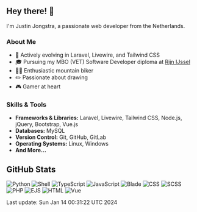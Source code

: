 ## Hey there! 👋

I'm Justin Jongstra, a passionate web developer from the Netherlands.

### About Me
- 🌱 Actively evolving in Laravel, Livewire, and Tailwind CSS
- 🎓 Pursuing my MBO (VET) Software Developer diploma at [Rijn IJssel](https://www.rijnijssel.nl/)
- 🚵‍♂️ Enthusiastic mountain biker
- ✏️ Passionate about drawing
- 🎮 Gamer at heart

### Skills & Tools
- **Frameworks & Libraries:** Laravel, Livewire, Tailwind CSS, Node.js, jQuery, Bootstrap, Vue.js
- **Databases:** MySQL
- **Version Control:** Git, GitHub, GitLab
- **Operating Systems:** Linux, Windows
- **And More...**

## GitHub Stats
![Python](https://img.shields.io/badge/Python-.19%25-blue)
![Shell](https://img.shields.io/badge/Shell-.09%25-blue)
![TypeScript](https://img.shields.io/badge/TypeScript-.01%25-blue)
![JavaScript](https://img.shields.io/badge/JavaScript-4.33%25-blue)
![Blade](https://img.shields.io/badge/Blade-25.64%25-blue)
![CSS](https://img.shields.io/badge/CSS-2.42%25-blue)
![SCSS](https://img.shields.io/badge/SCSS-3.01%25-blue)
![PHP](https://img.shields.io/badge/PHP-62.46%25-blue)
![EJS](https://img.shields.io/badge/EJS-.83%25-blue)
![HTML](https://img.shields.io/badge/HTML-.11%25-blue)
![Vue](https://img.shields.io/badge/Vue-.85%25-blue)

Last update: Sun Jan 14 00:31:22 UTC 2024

